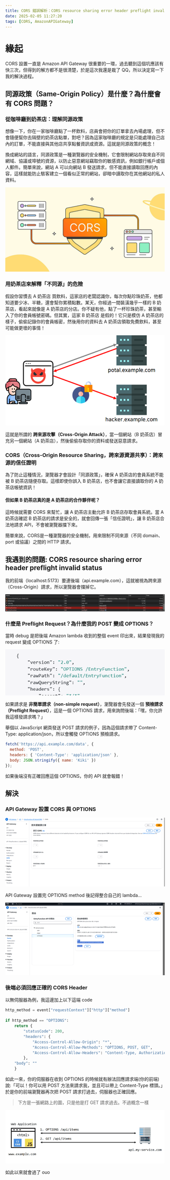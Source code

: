 ```yaml
---
title: CORS 錯誤解析：CORS resource sharing error header preflight invalid status 解決方案
date: 2025-02-05 11:27:20
tags: [CORS, AmazonAPIGateway]
---
```


# 緣起
CORS 設置一直是 Amazon API Gateway 很重要的一環，過去聽到這個坑應該有快三次，但得到的解方都不是很清楚，於是這次我還是栽了 QQ，所以決定寫一下我的解決過程。

## 同源政策（Same-Origin Policy）是什麼？為什麼會有 CORS 問題？
### 從咖啡廳到奶茶店：理解同源政策
想像一下，你在一家咖啡廳點了一杯飲料，店員會把你的訂單拿去內場處理，但不會隨便幫你去隔壁的奶茶店點單，對吧？因為這家咖啡廳的規定是只能處理自己店內的訂單，不能直接與其他店共享點餐資訊或資源。這就是同源政策的概念！

換成網站的語言，同源政策是一種瀏覽器的安全機制，它會限制網站存取來自不同網域、協議或埠號的資源，以防止惡意網站竊取你的敏感資訊，例如銀行帳戶或個人郵件。簡單來說，網站 A 可以向網站 B 發送請求，但不能直接讀取回應的內容，這樣就能防止駭客建立一個看似正常的網站，卻暗中讀取你在其他網站的私人資料。

![alt text](images/cors/img3.png)


### 用奶茶店來解釋「不同源」的危險

假設你習慣去 A 奶茶店 買飲料，這家店的老闆認識你，每次你點珍珠奶茶，他都知道要少冰、半糖，還會幫你累積點數。某天，你經過一間裝潢幾乎一樣的 B 奶茶店，看起來就像是 A 奶茶店的分店。你不疑有他，點了一杯珍珠奶茶，甚至輸入了你的會員帳號密碼。但其實，這家 B 奶茶店 是假的！它只是模仿 A 奶茶店的樣子，偷偷記錄你的會員帳密，然後用你的資料去 A 奶茶店領取免費飲料，甚至可能做更壞的事情！

![alt text](images/cors/img2.png)

這就是所謂的 **跨來源攻擊（Cross-Origin Attack）**，當一個網站（B 奶茶店）冒充另一個網站（A 奶茶店），然後偷偷存取你的資料或發送惡意請求。

### CORS（Cross-Origin Resource Sharing，跨來源資源共享）：跨來源的信任證明
為了防止這種情況，瀏覽器才會設計「同源政策」，確保 A 奶茶店的會員系統不能被 B 奶茶店隨便存取。這樣即使你誤入 B 奶茶店，也不會讓它直接讀取你的 A 奶茶店帳號資訊！


#### 但如果 B 奶茶店真的是 A 奶茶店的合作夥伴呢？
這時候就需要 CORS 來幫忙，讓 A 奶茶店主動允許 B 奶茶店存取會員系統。當 A 奶茶店確認 B 奶茶店的請求是安全的，就會回傳一張「信任證明」，讓 B 奶茶店合法地請求 API，不會被瀏覽器擋下來。

簡單來說，CORS是一種瀏覽器的安全機制，用來限制不同來源（不同 domain、port 或協議）之間的 HTTP 請求。

## 我遇到的問題: CORS resource sharing error header preflight invalid status
我的前端（localhost:5173）要連後端（api.example.com），這就被視為跨來源（Cross-Origin）請求，所以瀏覽器會擋掉它。

![](images/cors/img1.png)
### 什麼是 Preflight Request？為什麼我的 POST 變成 OPTIONS？
當時 debug 是把後端 Amazon lambda 收到的整個 event 印出來，結果發現我的 request 變成 OPTIONS 了:

![](images/cors/img4.png)

如果請求是 **非簡單請求（non-simple request）**，瀏覽器會先發送一個 **預檢請求（Preflight Request）**，這是一個 OPTIONS 請求，用來詢問後端：「嘿，你允許我這樣發請求嗎？」

舉個以 JavaScript 網頁發送 POST 請求的例子，因為這個請求帶了 Content-Type: application/json，所以會觸發 OPTIONS 預檢請求。
```js
fetch('https://api.example.com/data', {
  method: 'POST',
  headers: { 'Content-Type': 'application/json' },
  body: JSON.stringify({ name: 'Kiki' })
});
```
如果後端沒有正確回應這個 OPTIONS，你的 API 就會報錯！

## 解決
### API Gateway 設置 CORS 與 OPTIONS

![](images/cors/img5.png) 

API Gateway 設置完 OPTIONS method 後記得整合自己的 lambda...

![](images/cors/img6.png)

### 後端必須回應正確的 CORS Header
以無伺服器為例，我這邊加上以下這端 code
```py
http_method = event["requestContext"]["http"]["method"]

if http_method == "OPTIONS":
    return {
        "statusCode": 200,
        "headers": {
            "Access-Control-Allow-Origin": "*",
            "Access-Control-Allow-Methods": "OPTIONS, POST, GET",
            "Access-Control-Allow-Headers": "Content-Type, Authorization"
        },
    "body": ""
    }
```

如此一來，你的伺服器在收到 OPTIONS 的時候就有辦法回應請求端(你的前端)說:「可以！你可以用 POST 方法來請求我，並且可以帶上 Content-Type 標頭。」於是你的前端瀏覽器再次把 POST 請求打過去，伺服器也正確回應。

>下方是一張網路上的圖，只是他是打 GET 請求過去。不過概念一樣

![](images/cors/img7.png)

如此以來就會過了 ouo